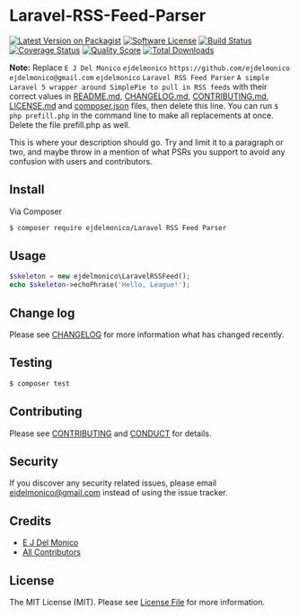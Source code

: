 # Laravel-RSS-Feed-Parser

[![Latest Version on Packagist][ico-version]][link-packagist]
[![Software License][ico-license]](LICENSE.md)
[![Build Status][ico-travis]][link-travis]
[![Coverage Status][ico-scrutinizer]][link-scrutinizer]
[![Quality Score][ico-code-quality]][link-code-quality]
[![Total Downloads][ico-downloads]][link-downloads]

**Note:** Replace ```E J Del Monico``` ```ejdelmonico``` ```https://github.com/ejdelmonico``` ```ejdelmonico@gmail.com``` ```ejdelmonico``` ```Laravel RSS Feed Parser``` ```A simple Laravel 5 wrapper around SimplePie to pull in RSS feeds``` with their correct values in [README.md](README.md), [CHANGELOG.md](CHANGELOG.md), [CONTRIBUTING.md](CONTRIBUTING.md), [LICENSE.md](LICENSE.md) and [composer.json](composer.json) files, then delete this line. You can run `$ php prefill.php` in the command line to make all replacements at once. Delete the file prefill.php as well.

This is where your description should go. Try and limit it to a paragraph or two, and maybe throw in a mention of what
PSRs you support to avoid any confusion with users and contributors.

## Install

Via Composer

``` bash
$ composer require ejdelmonico/Laravel RSS Feed Parser
```

## Usage

``` php
$skeleton = new ejdelmonico\LaravelRSSFeed();
echo $skeleton->echoPhrase('Hello, League!');
```

## Change log

Please see [CHANGELOG](CHANGELOG.md) for more information what has changed recently.

## Testing

``` bash
$ composer test
```

## Contributing

Please see [CONTRIBUTING](CONTRIBUTING.md) and [CONDUCT](CONDUCT.md) for details.

## Security

If you discover any security related issues, please email ejdelmonico@gmail.com instead of using the issue tracker.

## Credits

- [E J Del Monico][link-author]
- [All Contributors][link-contributors]

## License

The MIT License (MIT). Please see [License File](LICENSE.md) for more information.

[ico-version]: https://img.shields.io/packagist/v/ejdelmonico/Laravel-RSS-Feed-Parser.svg?style=flat-square
[ico-license]: https://img.shields.io/badge/license-MIT-brightgreen.svg?style=flat-square
[ico-travis]: https://img.shields.io/travis/ejdelmonico/Laravel-RSS-Feed-Parser/master.svg?style=flat-square
[ico-scrutinizer]: https://img.shields.io/scrutinizer/coverage/g/ejdelmonico/Laravel-RSS-Feed-Parser.svg?style=flat-square
[ico-code-quality]: https://img.shields.io/scrutinizer/g/ejdelmonico/Laravel-RSS-Feed-Parser.svg?style=flat-square
[ico-downloads]: https://img.shields.io/packagist/dt/ejdelmonico/Laravel-RSS-Feed-Parser.svg?style=flat-square

[link-packagist]: https://packagist.org/packages/ejdelmonico/Laravel-RSS-Feed-Parser
[link-travis]: https://travis-ci.org/ejdelmonico/Laravel-RSS-Feed-Parser
[link-scrutinizer]: https://scrutinizer-ci.com/g/ejdelmonico/Laravel-RSS-Feed-Parser/code-structure
[link-code-quality]: https://scrutinizer-ci.com/g/ejdelmonico/Laravel-RSS-Feed-Parser
[link-downloads]: https://packagist.org/packages/ejdelmonico/Laravel-RSS-Feed-Parser
[link-author]: https://github.com/ejdelmonico
[link-contributors]: ../../contributors
